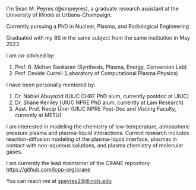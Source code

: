 <!---
smpeyres/smpeyres is a ✨ special ✨ repository because its `README.md` (this file) appears on your GitHub profile.
You can click the Preview link to take a look at your changes.
--->

I'm Sean M. Peyres (@smpeyres), a graduate research assistant at the University of Illinois at Urbana-Champaign. 

Currently pursuing a PhD in Nuclear, Plasma, and Radiological Engineering 

Graduated with my BS in the same subject from the same institution in May 2023

I am co-advised by: 
1. Prof. R. Mohan Sankaran (Synthesis, Plasma, Energy, Conversion Lab)
2. Prof. Davide Curreli (Laboratory of Computational Plasma Physics)

I have been personally mentored by:
1. Dr. Nabiel Abuyazid (UIUC CHBE PhD alum, currently postdoc at UIUC)
2. Dr. Shane Keniley (UIUC NPRE PhD alum, currently at Lam Research)
3. Asst. Prof. Necip Üner (UIUC NPRE Post-Doc and Visiting Faculty, currently at METU)

I am interested in modeling the chemistry of low-temperature, atmospheric pressure plasma and plasma-liquid interactions.
Current research includes reaction-diffusion modeling of the plasma-liquid interface, plasmas in contact with non-aqueous solutions, and plasma chemistry of molecular gases.

I am currently the lead maintainer of the CRANE repository. https://github.com/lcpp-org/crane

You can reach me at speyres2@illinois.edu

